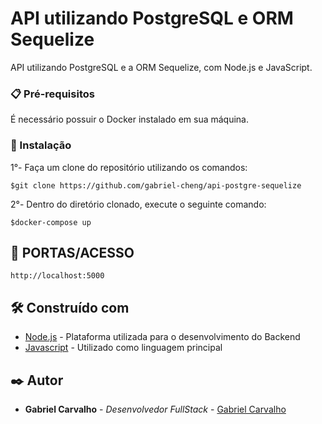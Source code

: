 # API utilizando PostgreSQL e ORM Sequelize

API utilizando PostgreSQL e a ORM Sequelize, com Node.js e JavaScript.

### 📋 Pré-requisitos

É necessário possuir o Docker instalado em sua máquina.

### 🔧 Instalação

1°- Faça um clone do repositório utilizando os comandos:
```
$git clone https://github.com/gabriel-cheng/api-postgre-sequelize
```

2°- Dentro do diretório clonado, execute o seguinte comando:
```
$docker-compose up
```
## 🚪 PORTAS/ACESSO

```
http://localhost:5000
```

## 🛠️ Construído com

* [Node.js](https://nodejs.org/en/) - Plataforma utilizada para o desenvolvimento do Backend
* [Javascript](https://developer.mozilla.org/pt-BR/docs/Web/JavaScript) - Utilizado como linguagem principal

## ✒️ Autor

* **Gabriel Carvalho** - *Desenvolvedor FullStack* - [Gabriel Carvalho](https://github.com/gabriel-cheng)

